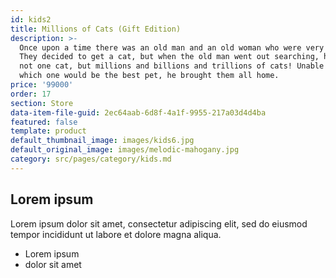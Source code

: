 ```yaml
---
id: kids2
title: Millions of Cats (Gift Edition)
description: >-
  Once upon a time there was an old man and an old woman who were very lonely.
  They decided to get a cat, but when the old man went out searching, he found
  not one cat, but millions and billions and trillions of cats! Unable to decide
  which one would be the best pet, he brought them all home.
price: '99000'
order: 17
section: Store
data-item-file-guid: 2ec64aab-6d8f-4a1f-9955-217a03d4d4ba
featured: false
template: product
default_thumbnail_image: images/kids6.jpg
default_original_image: images/melodic-mahogany.jpg
category: src/pages/category/kids.md
---
```

## Lorem ipsum
Lorem ipsum dolor sit amet, consectetur adipiscing elit, sed do eiusmod tempor incididunt ut labore et dolore magna aliqua.
- Lorem ipsum
- dolor sit amet